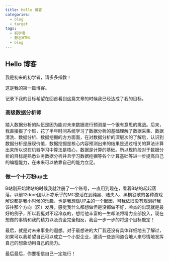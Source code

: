 ```yaml
---
title: Hello 博客
categories:
  - blog
  - target
tags:
  - 初学者
  - 静态HTML
  - blog
---
```


## Hello 博客
我是初来的初学者，请多多指教！

这是我的第一篇博客。

记录下我的目标希望在回首看到这篇文章的时候我已经达成了我的目标。

### 高级数据分析师

踏入数据分析的队伍是因为能对未来数据进行预测是一个很有意思的挑战。后来，我直接报了个班，花了半年时间系统学习了数据分析的基础理解了数据采集、数据清洗、数据分析、数据挖掘的方方面面，在对数据分析的深层次的了解后，认识到数据分析是展现价值，数据挖掘是核心内容预测出来的结果是通过相关的算法计算出来所以说在机器学习中算法是核心，数据是计算的基础。所以现阶段对于数据分析的目标是熟悉业务数据分析并且学习数据挖掘等各个计算基础等进一步提高自己的编程能力，在未来可以依靠自己的能力立足。

### 做一个十万粉up主

B站刚开始建站的时候我就注册了一个账号，一直用到现在，看着B站的起起落落，以前12dore团队不亦乐乎的MC整活在到纯黑、陆夫人、黑桐谷歌的各种游戏解说都是我小时候的乐趣，也是我想做UP主的一个起因，可我依旧没有规划好我该往那个方向（区）发展，感觉我什么都想做但是没都做不好，冷焱的出现就是最好的例子，所以我挺对不起冷焱的，想给他丰富的一生却法将精力全部投入，现在想做的事情和我的精力以及资金完全相反，我会一步一步的将这个目标敲定！


最后，就是对未来事业的遐想。对于最想进的大厂我还没有具体详细地去了解过，如果可以我希望自己可以成立一个小型企业，邀请一些志同道合地人来尽情地发挥自己的想象动用自己的能力。

最后最后，你要相信自己一定能行！